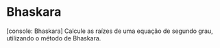 # Bhaskara
[console: Bhaskara] Calcule as raízes de uma equação de segundo grau, utilizando o método de Bhaskara.
